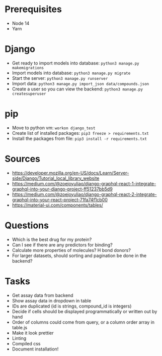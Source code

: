 # Prerequisites

- Node 14
- Yarn

# Django

- Get ready to import models into database: `python3 manage.py makemigrations`
- Import models into database: `python3 manage.py migrate`
- Start the server: `python3 manage.py runserver`
- Import data: `python3 manage.py import_json data/compounds.json`
- Create a user so you can view the backend: `python3 manage.py createsuperuser`

# pip

- Move to python vm: `workon django_test`
- Create list of installed packages: `pip3 freeze > requirements.txt`
- Install the packages from file: `pip3 install -r requirements.txt`

# Sources

- https://developer.mozilla.org/en-US/docs/Learn/Server-side/Django/Tutorial_local_library_website
- https://medium.com/@zoejoyuliao/django-graphql-react-1-integrate-graphql-into-your-django-project-ff51237bb5d9
- https://medium.com/@zoejoyuliao/django-graphql-react-2-integrate-graphql-into-your-react-project-71fa74f1cb00
- https://material-ui.com/components/tables/

# Questions

- Which is the best drug for my protein?
- Can I see if there are any predictors for binding?
- Calculate more properties of molecules? H bond donors?
- For larger datasets, should sorting and pagination be done in the backend?

# Tasks

- Get assay data from backend
- Show assay data in dropdown in table
- IDs are duplicated (id is strings, compound_id is integers)
- Decide if cells should be displayed programmatically or written out by hand
- Order of columns could come from query, or a column order array in table.js
- Make it look prettier
- Linting
- Compiled css
- Document installation!
